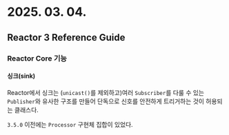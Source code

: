 # 2025. 03. 04.

## Reactor 3 Reference Guide

### Reactor Core 기능

#### 싱크(sink)

Reactor에서 싱크는 (`unicast()`를 제외하고)여러 `Subscriber`를 다룰 수 있는 `Publisher`와 유사한 구조를 만들어 단독으로 신호를 안전하게 트리거하는 것이 허용되는 클래스다.

`3.5.0` 이전에는 `Processor` 구현체 집합이 있었다.

